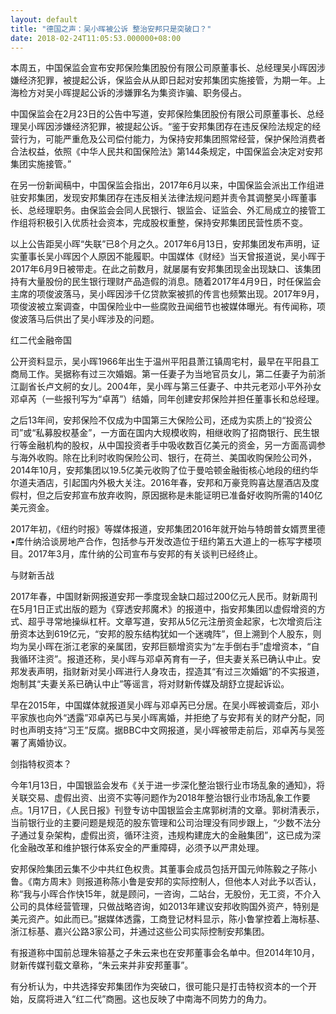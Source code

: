 ```yaml
---
layout: default
title: "德国之声：吴小晖被公诉 整治安邦只是突破口？"
date: 2018-02-24T11:05:53.000000+08:00
---
```


本周五，中国保监会宣布安邦保险集团股份有限公司原董事长、总经理吴小晖因涉嫌经济犯罪，被提起公诉，保监会从从即日起对安邦集团实施接管，为期一年。上海检方对吴小晖提起公诉的涉嫌罪名为集资诈骗、职务侵占。

中国保监会在2月23日的公告中写道，安邦保险集团股份有限公司原董事长、总经理吴小晖因涉嫌经济犯罪，被提起公诉。“鉴于安邦集团存在违反保险法规定的经营行为，可能严重危及公司偿付能力，为保持安邦集团照常经营，保护保险消费者合法权益，依照《中华人民共和国保险法》第144条规定，中国保监会决定对安邦集团实施接管。”

在另一份新闻稿中，中国保监会指出，2017年6月以来，中国保监会派出工作组进驻安邦集团，发现安邦集团存在违反相关法律法规问题并责令其调整吴小晖董事长、总经理职务。由保监会会同人民银行、银监会、证监会、外汇局成立的接管工作组将积极引入优质社会资本，完成股权重整，保持安邦集团民营性质不变。

以上公告距吴小晖“失联”已8个月之久。2017年6月13日，安邦集团发布声明，证实董事长吴小晖因个人原因不能履职。中国媒体《财经》当天曾报道说，吴小晖于2017年6月9日被带走。在此之前数月，就屡屡有安邦集团现金出现缺口、该集团持有大量股份的民生银行理财产品造假的消息。随着2017年4月9日，时任保监会主席的项俊波落马，吴小晖因涉千亿贷款案被抓的传言也频繁出现。2017年9月，项俊波被立案调查，中国保险业中一些腐败丑闻细节也被媒体曝光。有传闻称，项俊波落马后供出了吴小晖涉及的问题。

红二代金融帝国

公开资料显示，吴小晖1966年出生于温州平阳县萧江镇周宅村，最早在平阳县工商局工作。吴据称有过三次婚姻。第一任妻子为当地官员女儿，第二任妻子为前浙江副省长卢文舸的女儿。2004年，吴小晖与第三任妻子、中共元老邓小平外孙女邓卓芮（一些报刊写为“卓苒”）结婚，同年创建安邦保险并担任董事长和总经理。

之后13年间，安邦保险不仅成为中国第三大保险公司，还成为实质上的“投资公司”或“私募股权基金”，一方面在国内大规模收购，相继收购了招商银行、民生银行等金融机构的股权，从中国投资者手中吸收数百亿美元的资金，另一方面高调参与海外收购。除在比利时收购保险公司、银行，在荷兰、美国收购保险公司外，2014年10月，安邦集团以19.5亿美元收购了位于曼哈顿金融街核心地段的纽约华尔道夫酒店，引起国内外极大关注。2016年春，安邦和万豪竞购喜达屋酒店及度假村，但之后安邦宣布放弃收购，原因据称是未能证明已准备好收购所需的140亿美元资金。

2017年初，《纽约时报》等媒体报道，安邦集团2016年就开始与特朗普女婿贾里德•库什纳洽谈房地产合作，包括参与开发改造位于纽约第五大道上的一栋写字楼项目。2017年3月，库什纳的公司宣布与安邦的有关谈判已经终止。

与财新舌战

2017年春，中国财新网报道安邦一季度现金缺口超过200亿元人民币。财新周刊在5月1日正式出版的题为《穿透安邦魔术》的报道中，指安邦集团以虚假增资的方式、超乎寻常地操纵杠杆。文章写道，安邦从5亿元注册资金起家，七次增资后注册资本达到619亿元，“安邦的股东结构犹如一个迷魂阵”，但上溯到个人股东，则均为吴小晖在浙江老家的亲属团，安邦巨额增资实为“左手倒右手”虚增资本，“自我循环注资”。报道还称，吴小晖与邓卓芮育有一子，但夫妻关系已确认中止。安邦发表声明，指财新对吴小晖进行人身攻击，捏造其“有过三次婚姻”的不实报道，炮制其“夫妻关系已确认中止”等谣言，将对财新传媒及胡舒立提起诉讼。

早在2015年，中国媒体就报道吴小晖与邓卓芮已分居。在吴小晖被调查后，邓小平家族也向外“透露”邓卓芮已与吴小晖离婚，并拒绝了与安邦有关的财产分配，同时也声明支持“习王”反腐。据BBC中文网报道，吴小晖被带走前后，邓卓芮与吴签署了离婚协议。

剑指特权资本？

今年1月13日，中国银监会发布《关于进一步深化整治银行业市场乱象的通知》，将关联交易、虚假出资、出资不实等问题作为2018年整治银行业市场乱象工作要点。1月17日，《人民日报》刊登专访中国银监会主席郭树清的文章。郭树清表示，当前银行业的主要问题是规范的股东管理和公司治理没有同步跟上，“少数不法分子通过复杂架构，虚假出资，循环注资，违规构建庞大的金融集团”，这已成为深化金融改革和维护银行体系安全的严重障碍，必须予以严肃处理。

安邦保险集团云集不少中共红色权贵。其董事会成员包括开国元帅陈毅之子陈小鲁。《南方周末》则报道称陈小鲁是安邦的实际控制人，但他本人对此予以否认，称“我与小晖合作快15年，就是顾问，一咨询，二站台，无股份，无工资，不介入公司的具体经营管理，只做战略咨询，如2013年建议安邦收购国外资产，特别是美元资产。如此而已。”据媒体透露，工商登记材料显示，陈小鲁掌控着上海标基、浙江标基、嘉兴公路3家公司，并通过这些公司实际控制安邦集团。

有报道称中国前总理朱镕基之子朱云来也在安邦董事会名单中。但2014年10月，财新传媒刊载文章称，“朱云来并非安邦董事”。

有分析认为，中共选择安邦集团作为突破口，很可能只是打击特权资本的一个开始，反腐将进入“红二代”商圈。这也反映了中南海不同势力的角力。

